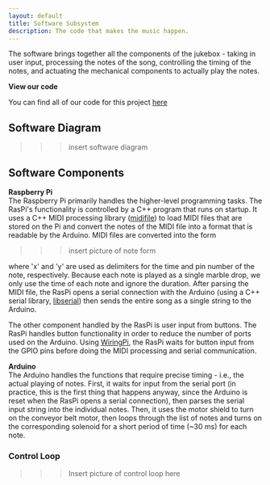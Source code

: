 ```yaml
---
layout: default
title: Software Subsystem
description: The code that makes the music happen.
---
```


The software brings together all the components of the jukebox - taking in user input, processing the notes of the song, controlling the timing of the notes, and actuating the mechanical components to actually play the notes.

**View our code**

You can find all of our code for this project [here](https://github.com/mpbrucker/PoEJukeboxHeroes)

## Software Diagram

>>> insert software diagram

## Software Components

**Raspberry Pi**  
The Raspberry Pi primarily handles the higher-level programming tasks. The RasPi's functionality is controlled by a C++ program that runs on startup. It uses a C++ MIDI processing library ([midifile](https://github.com/craigsapp/midifile)) to load MIDI files that are stored on the Pi and convert the notes of the MIDI file into a format that is readable by the Arduino. MIDI files are converted into the form

>>> insert picture of note form

where 'x' and 'y' are used as delimiters for the time and pin number of the note, respectively. Because each note is played as a single marble drop, we only use the time of each note and ignore the duration. After parsing the MIDI file, the RasPi opens a serial connection with the Arduino (using a C++ serial library, [libserial](https://github.com/crayzeewulf/libserial)) then sends the entire song as a single string to the Arduino.

The other component handled by the RasPi is user input from buttons. The RasPi handles button functionality in order to reduce the number of ports used on the Arduino. Using [WiringPi](https://github.com/WiringPi/WiringPi), the RasPi waits for button input from the GPIO pins before doing the MIDI processing and serial communication.

**Arduino**  
The Arduino handles the functions that require precise timing - i.e., the actual playing of notes. First, it waits for input from the serial port (in practice, this is the first thing that happens anyway, since the Arduino is reset when the RasPi opens a serial connection), then parses the serial input string into the individual notes. Then, it uses the motor shield to turn on the conveyor belt motor, then loops through the list of notes and turns on the corresponding solenoid for a short period of time (~30 ms) for each note.

### Control Loop

>>> Insert picture of control loop here
